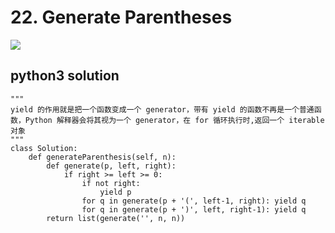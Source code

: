 # 22. Generate Parentheses
<img src="https://github.com/vampire1996/LeetCode/blob/master/Problems/1-100/14.LongestCommonPrefix/problem.png "/>

## python3 solution
```python3
"""
yield 的作用就是把一个函数变成一个 generator，带有 yield 的函数不再是一个普通函数，Python 解释器会将其视为一个 generator，在 for 循环执行时,返回一个 iterable 对象
"""
class Solution:
    def generateParenthesis(self, n):
        def generate(p, left, right):
            if right >= left >= 0:
                if not right:
                    yield p
                for q in generate(p + '(', left-1, right): yield q
                for q in generate(p + ')', left, right-1): yield q
        return list(generate('', n, n))
```
